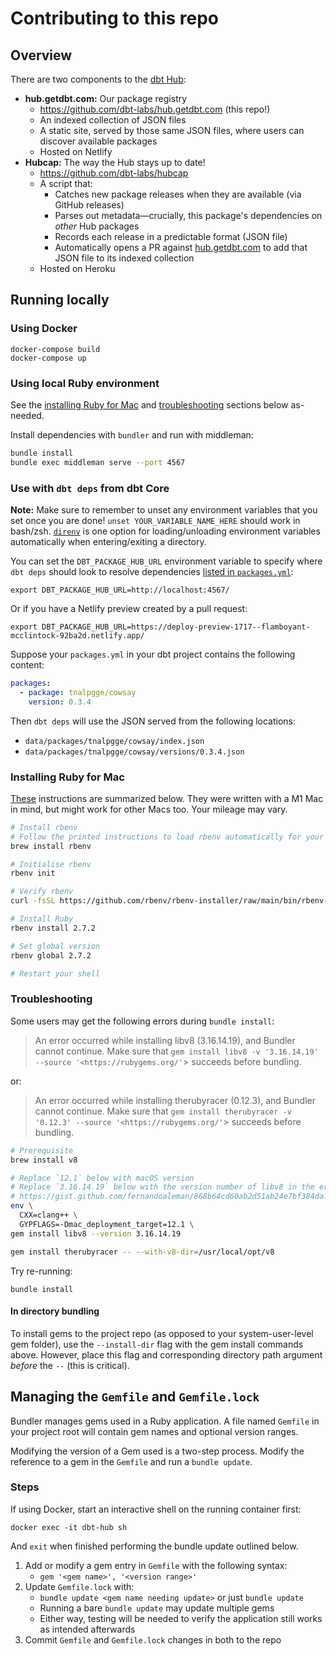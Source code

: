 # Contributing to this repo

## Overview
There are two components to the [dbt Hub](https://hub.getdbt.com/):

- **hub.getdbt.com:** Our package registry
    - https://github.com/dbt-labs/hub.getdbt.com (this repo!)
    - An indexed collection of JSON files
    - A static site, served by those same JSON files, where users can discover available packages
    - Hosted on Netlify
- **Hubcap:** The way the Hub stays up to date!
    - https://github.com/dbt-labs/hubcap
    - A script that:
        - Catches new package releases when they are available (via GitHub releases)
        - Parses out metadata—crucially, this package's dependencies on *other* Hub packages
        - Records each release in a predictable format (JSON file)
        - Automatically opens a PR against [hub.getdbt.com](http://hub.getdbt.com) to add that JSON file to its indexed collection
    - Hosted on Heroku

## Running locally

### Using Docker
```shell
docker-compose build
docker-compose up
```

### Using local Ruby environment

See the [installing Ruby for Mac](#installing-ruby-for-mac) and [troubleshooting](#troubleshooting) sections below as-needed.

Install dependencies with `bundler` and run with middleman:
```bash
bundle install
bundle exec middleman serve --port 4567
```

### Use with `dbt deps` from dbt Core

**Note:** Make sure to remember to unset any environment variables that you set once you are done! `unset YOUR_VARIABLE_NAME_HERE` should work in bash/zsh. [`direnv`](https://direnv.net/) is one option for loading/unloading environment variables automatically when entering/exiting a directory.

You can set the `DBT_PACKAGE_HUB_URL` environment variable to specify where `dbt deps` should look to resolve dependencies [listed in `packages.yml`](https://docs.getdbt.com/docs/building-a-dbt-project/package-management#how-do-i-add-a-package-to-my-project):
```shell
export DBT_PACKAGE_HUB_URL=http://localhost:4567/
```

Or if you have a Netlify preview created by a pull request:
```
export DBT_PACKAGE_HUB_URL=https://deploy-preview-1717--flamboyant-mcclintock-92ba2d.netlify.app/
```

Suppose your `packages.yml` in your dbt project contains the following content:
```yml
packages:
  - package: tnalpgge/cowsay
    version: 0.3.4
```

Then `dbt deps` will use the JSON served from the following locations:
- `data/packages/tnalpgge/cowsay/index.json`
- `data/packages/tnalpgge/cowsay/versions/0.3.4.json`


### Installing Ruby for Mac

[These](https://antran.app/2021/m1_mac_part2/) instructions are summarized below. They were written with a M1 Mac in mind, but might work for other Macs too. Your mileage may vary.

```bash
# Install rbenv
# Follow the printed instructions to load rbenv automatically for your shell
brew install rbenv

# Initialise rbenv
rbenv init

# Verify rbenv
curl -fsSL https://github.com/rbenv/rbenv-installer/raw/main/bin/rbenv-doctor | bash

# Install Ruby
rbenv install 2.7.2

# Set global version
rbenv global 2.7.2

# Restart your shell
```

### Troubleshooting

Some users may get the following errors during `bundle install`:

> An error occurred while installing libv8 (3.16.14.19), and Bundler cannot continue.
Make sure that `gem install libv8 -v '3.16.14.19' --source '<https://rubygems.org/'`> succeeds before bundling.

or:

> An error occurred while installing therubyracer (0.12.3), and Bundler cannot continue.
Make sure that `gem install therubyracer -v '0.12.3' --source '<https://rubygems.org/'`> succeeds before bundling.

```bash
# Prerequisite
brew install v8

# Replace `12.1` below with macOS version
# Replace `3.16.14.19` below with the version number of libv8 in the error message
# https://gist.github.com/fernandoaleman/868b64cd60ab2d51ab24e7bf384da1ca?permalink_comment_id=3927309#gistcomment-3927309
env \
  CXX=clang++ \
  GYPFLAGS=-Dmac_deployment_target=12.1 \
gem install libv8 --version 3.16.14.19

gem install therubyracer -- --with-v8-dir=/usr/local/opt/v8
```

Try re-running:
```shell
bundle install
```

#### In directory bundling

To install gems to the project repo (as opposed to your system-user-level gem folder), use the `--install-dir` flag with the gem install commands above. However, place this flag and corresponding directory path argument _before_ the `--` (this is critical).

## Managing the `Gemfile` and `Gemfile.lock`

Bundler manages gems used in a Ruby application. A file named `Gemfile` in your project root will contain gem names and optional version ranges.

Modifying the version of a Gem used is a two-step process. Modify the reference to a gem in the `Gemfile` and run a `bundle update`.

### Steps

If using Docker, start an interactive shell on the running container first:
```shell
docker exec -it dbt-hub sh
```
And `exit` when finished performing the bundle update outlined below.

1. Add or modify a gem entry in `Gemfile` with the following syntax:
    - `gem '<gem name>', '<version range>'`
2. Update `Gemfile.lock` with:
    - `bundle update <gem name needing update>` or just `bundle update`
    - Running a bare `bundle update` may update multiple gems
    - Either way, testing will be needed to verify the application still works as intended afterwards
3. Commit `Gemfile` and `Gemfile.lock` changes in both to the repo
